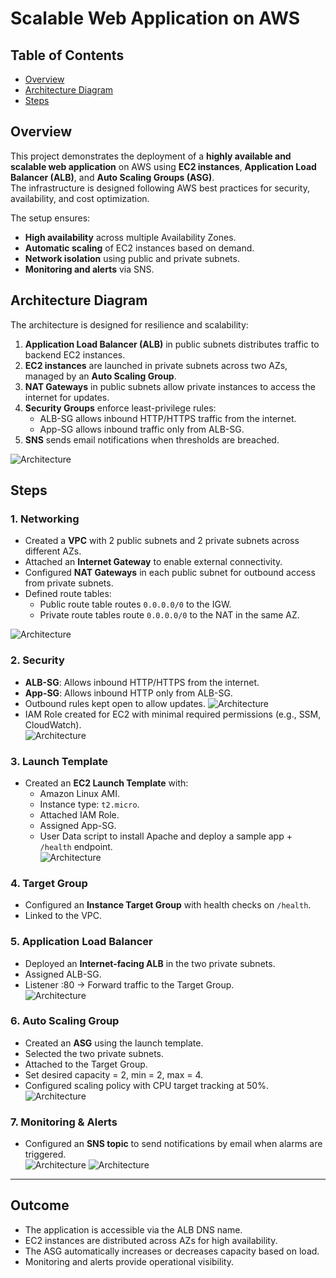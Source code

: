# Scalable Web Application on AWS

## Table of Contents
- [Overview](#overview)
- [Architecture Diagram](#architecture-diagram)
- [Steps](#steps)

## Overview
This project demonstrates the deployment of a **highly available and scalable web application** on AWS using **EC2 instances**, **Application Load Balancer (ALB)**, and **Auto Scaling Groups (ASG)**.  
The infrastructure is designed following AWS best practices for security, availability, and cost optimization.  

The setup ensures:
- **High availability** across multiple Availability Zones.  
- **Automatic scaling** of EC2 instances based on demand.  
- **Network isolation** using public and private subnets.  
- **Monitoring and alerts** via SNS.  


## Architecture Diagram
The architecture is designed for resilience and scalability:  

1. **Application Load Balancer (ALB)** in public subnets distributes traffic to backend EC2 instances.  
2. **EC2 instances** are launched in private subnets across two AZs, managed by an **Auto Scaling Group**.  
3. **NAT Gateways** in public subnets allow private instances to access the internet for updates.  
4. **Security Groups** enforce least-privilege rules:
   - ALB-SG allows inbound HTTP/HTTPS traffic from the internet.  
   - App-SG allows inbound traffic only from ALB-SG.  
5. **SNS** sends email notifications when thresholds are breached.  

![Architecture](./Architect.png)


## Steps

### 1. Networking
- Created a **VPC** with 2 public subnets and 2 private subnets across different AZs.  
- Attached an **Internet Gateway** to enable external connectivity.  
- Configured **NAT Gateways** in each public subnet for outbound access from private subnets.  
- Defined route tables:
  - Public route table routes `0.0.0.0/0` to the IGW.  
  - Private route tables route `0.0.0.0/0` to the NAT in the same AZ.
    
![Architecture](./pivs/2-VPC.png)

### 2. Security
- **ALB-SG**: Allows inbound HTTP/HTTPS from the internet.  
- **App-SG**: Allows inbound HTTP only from ALB-SG.  
- Outbound rules kept open to allow updates.
  ![Architecture](./3-sg.png)
- IAM Role created for EC2 with minimal required permissions (e.g., SSM, CloudWatch).  
  ![Architecture](./1-IAM-Role.png)
### 3. Launch Template
- Created an **EC2 Launch Template** with:  
  - Amazon Linux AMI.  
  - Instance type: `t2.micro`.  
  - Attached IAM Role.  
  - Assigned App-SG.  
  - User Data script to install Apache and deploy a sample app + `/health` endpoint.  
![Architecture](./4-Template-EC2.png)
### 4. Target Group
- Configured an **Instance Target Group** with health checks on `/health`.  
- Linked to the VPC.  

### 5. Application Load Balancer
- Deployed an **Internet-facing ALB** in the two private subnets.  
- Assigned ALB-SG.  
- Listener :80 → Forward traffic to the Target Group.  
![Architecture](./5-ALB.png)
### 6. Auto Scaling Group
- Created an **ASG** using the launch template.  
- Selected the two private subnets.  
- Attached to the Target Group.  
- Set desired capacity = 2, min = 2, max = 4.  
- Configured scaling policy with CPU target tracking at 50%.  
![Architecture](./6-ASG.png)
### 7. Monitoring & Alerts 
- Configured an **SNS topic** to send notifications by email when alarms are triggered.  
![Architecture](./7-SNS.png)
![Architecture](./8-EC2.png)
---

## Outcome
- The application is accessible via the ALB DNS name.  
- EC2 instances are distributed across AZs for high availability.  
- The ASG automatically increases or decreases capacity based on load.  
- Monitoring and alerts provide operational visibility.  

